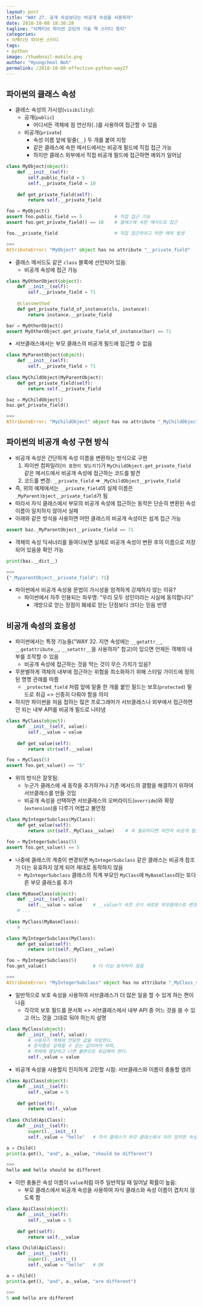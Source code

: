 ```yaml
---
layout: post
title: "WAY 27. 공개 속성보다는 비공개 속성을 사용하자"
date: 2018-10-08 18:36:28
tagline: "이펙티브 파이썬 코딩의 기술 책 스터디 정리"
categories:
- 이펙티브 파이썬 스터디
tags:
- python
image: /thumbnail-mobile.png
author: "Hyungcheol Noh"
permalink: /2018-10-08-effective-python-way27
---
```


## 파이썬의 클래스 속성
- 클래스 속성의 가시성(`visibility`):
  - 공개(`public`)
    - 어디서든 객체에 점 연산자(`.`)를 사용하여 접근할 수 있음
  - 비공개(`private`)
    - 속성 이름 앞에 밑줄(`__`) 두 개를 붙여 지정
    - 같은 클래스에 속한 메서드에서는 비공개 필드에 직접 접근 가능
    - 하지만 클래스 외부에서 직접 비공개 필드에 접근하면 예외가 일어남

```python
class MyObject(object):
    def __init__(self):
        self.public_field = 5
        self.__private_field = 10
    
    def get_private_field(self):
        return self.__private_field

foo = MyObject()
assert foo.public_field == 5            # 직접 접근 가능
assert foo.get_private_field() == 10    # 클래스에 속한 메서드로 접근

foo.__private_field                     # 직접 접근하려고 하면 예외 발생

>>>
AttributeError: "MyObject" object has no attribute "__private_field"
```

- 클래스 메서드도 같은 `class` 블록에 선언되어 있음:
  - 비공개 속성에 접근 가능

```python
class MyOtherObject(object):
    def __init__(self):
        self.__private_field = 71
    
    @classmethod
    def get_private_field_of_instance(cls, instance):
        return instance.__private_field

bar = MyOtherObject()
assert MyOtherObject.get_private_field_of_instance(bar) == 71
```

- 서브클래스에서는 부모 클래스의 비공개 필드에 접근할 수 없음

```python
class MyParentObject(object):
    def __init__(self):
        self.__private_field = 71
        
class MyChildObject(MyParentObject):
    def get_private_field(self):
        return self.__private_field

baz = MyChildObject()
baz.get_private_field()

>>>
AttributeError: "MyChildObject" object has no attribute "_MyChildObject__private_field"
```

## 파이썬의 비공개 속성 구현 방식
- 비공개 속성은 간단하게 속성 이름을 변환하는 방식으로 구현
  1. 파이썬 컴파일러(`이 표현이 맞는지?`)가 `MyChildObject.get_private_field` 같은 메서드에서 비공개 속성에 접근하는 코드를 발견
  2. 코드를 변경: `__private_field` => `_MyChildObject__private_field`
- 즉, 위의 예제에서는 `__private_field`의 실제 이름은 `_MyParent)bject__private_field`가 됨
- 따라서 자식 클래스에서 부모의 비공개 속성에 접근하는 동작은 단순히 변환된 속성 이름이 일치하지 않아서 실패
- 아래와 같은 방식을 사용하면 어떤 클래스의 비공개 속성이든 쉽게 접근 가능

```python
assert baz._MyParentObject__private_field == 71
```

- 객체의 속성 딕셔너리를 들여다보면 실제로 비공개 속성이 변환 후의 이름으로 저장되어 있음을 확인 가능

```python
print(baz.__dict__)

>>>
{"_MyparentObject__private_field": 71}
```

- 파이썬에서 비공개 속성용 문법이 가시성을 엄격하게 강제하지 않는 이유?
  - 파이썬에서 자주 인용되는 좌우명: "우리 모두 성인이라는 사실에 동의합니다"
    - 개방으로 얻는 장점이 폐쇄로 얻는 단점보다 크다는 믿음 반영

## 비공개 속성의 효용성
- 파이썬에서는 특정 기능들("WAY 32. 지연 속성에는 `__getattr__`, `__getattribute__`, `__setattr__`을 사용하자" 참고)이 있으면 언제든 객체의 내부를 조작할 수 있음
  - 비공개 속성에 접근하는 것을 막는 것이 무슨 가치가 있음?
- 무분별하게 객체의 내부에 접근하는 위험을 최소화하기 위해 스타일 가이드에 정의된 명명 관례를 따름
  - `_protected_field` 처럼 앞에 밑줄 한 개를 붙인 필드는 보호(`protected`) 필드로 취급 => 신중히 다뤄야 함을 의미
- 하지만 파이썬을 처음 접하는 많은 프로그래머가 서브클래스나 외부에서 접근하면 안 되는 내부 API를 비공개 필드로 나타냄

```python
class MyClass(object):
    def __init__(self, value):
        self.__value = value
    
    def get_value(self):
        return str(self.__value)

foo = MyClass(5)
assert foo.get_value() == "5"
```

- 위의 방식은 잘못됨:
  - 누군가 클래스에 새 동작을 추가하거나 기존 메서드의 결함을 해결하기 위하여 서브클래스를 만들 것임
  - 비공개 속성을 선택하면 서브클래스의 오버라이드(`override`)와 확장(`extension`)을 다루기 어렵고 불안정
  
```python
class MyIntegerSubclass(MyClass):
    def get_value(self):
        return int(self._MyClass__value)    # 꼭 필요하다면 여전히 비공개 필드에 접근 가능

foo = MyIntegerSubclass(5)
assert foo.get_value() == 5
```

- 나중에 클래스의 계층이 변경되면 `MyIntegerSubclass` 같은 클래스는 비공개 참조가 더는 유효하지 않게 되어 제대로 동작하지 않음
  - `MyIntegerSubclass` 클래스의 직계 부모인 `MyClass`에 `MyBaseClass`라는 또다른 부모 클래스를 추가

```python
class MyBaseClass(object):
    def __init__(self, value):
        self.__value = value    # __value가 속한 곳이 새로운 부모클래스로 변경
    # ...
    
class MyClass(MyBaseClass):
    # ...

class MyIntegerSubclass(MyClass):
    def get_value(self):
        return int(self._MyClass__value)

foo = MyIntegerSubclass(5)
foo.get_value()                 # 더 이상 동작하지 않음

>>>
AttributeError: "MyIntegerSubclass" object has no attribute "_MyClass_value"
```

- 일반적으로 보호 속성을 사용하여 서브클래스가 더 많은 일을 할 수 있게 하는 편이 나음
  - 각각의 보호 필드를 문서화 => 서브클래스에서 내부 API 중 어느 것을 쓸 수 있고 어느 것을 그대로 둬야 하는지 설명

```python
class MyClass(object):
    def __init__(self, value):
        # 사용자가 객체에 전달한 값을 저장한다.
        # 문자열로 강제할 수 있는 값이어야 하며,
        # 객체에 할당하고 나면 불변으로 취급해야 한다.
        self._value = value

```

- 비공개 속성을 사용할지 진지하게 고민할 시점: 서브클래스와 이름이 충돌할 염려

```python
class ApiClass(object):
    def __init__(self):
        self._value = 5
    
    def get(self):
        return self._value
        
class Child(ApiClass):
    def __init__(self):
        super().__init__()
        self._value = "hello"   # 자식 클래스가 부모 클래스에서 이미 정의한 속성을 정의할 때 충돌 발생

a = Child()
print(a.get(), "and", a._value, "should be different")

>>>
hello and hello should be different
```

- 이런 충돌은 속성 이름이 `value`처럼 아주 일반적일 때 일어날 확률이 높음:
  - 부모 클래스에서 비공개 속성을 사용하여 자식 클래스와 속성 이름이 겹치지 않도록 함

```python
class ApiClass(object):
    def __init__(self):
        self.__value = 5
    
    def get(self):
        return self.__value

class Child(ApiClass):
    def __init__(self):
        super().__init__()
        self._value = "hello"   # OK

a = child()
print(a.get(), "and", a._value, "are different")

>>>
5 and hello are different
```
